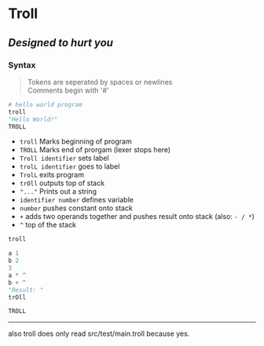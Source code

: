 # Troll

## *Designed to hurt you*

### Syntax

> Tokens are seperated by spaces or newlines \
> Comments begin with '#'

```python
# hello world program
troll
"Hello World!" 
TROLL
```

- `troll` Marks beginning of program
- `TROLL` Marks end of prorgam (lexer stops here)
- `Troll identifier` sets label
- `trolL identifier` goes to label
- `TrolL` exits program
- `trOll` outputs top of stack
- `"..."` Prints out a string
- `identifier number` defines variable
- `number` pushes constant onto stack
- `+` adds two operands together and pushes result onto stack (also: `- / *`)
- `^` top of the stack

```python
troll 

a 1
b 2
3
a * ^
b + ^
"Result: "
trOll

TROLL 
```

---

also troll does only read src/test/main.troll because yes.
